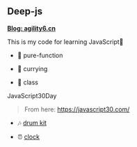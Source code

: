 ## Deep-js

**<a href="https://www.agility6.cn">Blog: agility6.cn</a>**

This is my code for learning JavaScript🍫

- 🧋 pure-function

- 🍕 currying

- 🍔 class

JavaScript30Day

> From here: https://javascript30.com/

- 🎶 [drum kit](/JavaScript30/01%20-%20JavaScript%20Drum%20Kit/)

- ⏰ [clock](/JavaScript30/02%20-%20JS%20and%20CSS%20Clock/)